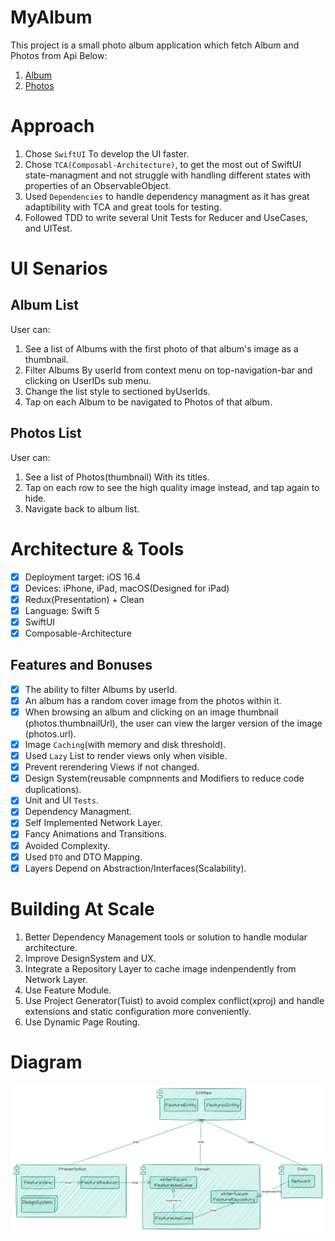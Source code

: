 # MyAlbum

This project is a small photo album application which fetch Album and Photos from Api Below:

1. [Album](https://jsonplaceholder.typicode.com/albums)
2. [Photos](https://jsonplaceholder.typicode.com/photos)

# Approach

1. Chose `SwiftUI` To develop the UI faster.
2. Chose `TCA(Composabl-Architecture)`, to get the most out of SwiftUI state-managment and not struggle with handling different states with properties of an ObservableObject.
3. Used `Dependencies` to handle dependency managment as it has great adaptibility with TCA and great tools for testing.
4. Followed TDD to write several Unit Tests for Reducer and UseCases, and UITest.

# UI Senarios

## Album List
User can:

1. See a list of Albums with the first photo of that album's image as a thumbnail.
2. Filter Albums By userId from context menu on top-navigation-bar and clicking on UserIDs sub menu.
3. Change the list style to sectioned byUserIds.
4. Tap on each Album to be navigated to Photos of that album.

## Photos List

User can:

1. See a list of Photos(thumbnail) With its titles.
2. Tap on each row to see the high quality image instead, and tap again to hide.
3. Navigate back to album list.

# Architecture & Tools

- [x] Deployment target: iOS 16.4
- [x] Devices: iPhone, iPad, macOS(Designed for iPad)
- [x] Redux(Presentation) + Clean
- [x] Language: Swift 5
- [x] SwiftUI
- [x] Composable-Architecture

## Features and Bonuses

- [x] The ability to filter Albums by userId.
- [x] An album has a random cover image from the photos within it.
- [x] When browsing an album and clicking on an image thumbnail (photos.thumbnailUrl), the user can view the larger version of the image (photos.url).
- [x] Image `Caching`(with memory and disk threshold).
- [x] Used `Lazy` List to render views only when visible.
- [x] Prevent rerendering Views if not changed.
- [x] Design System(reusable compnnents and Modifiers to reduce code duplications).
- [x] Unit and UI `Tests`.
- [x] Dependency Managment.
- [x] Self Implemented Network Layer.
- [x] Fancy Animations and Transitions.
- [x] Avoided Complexity.
- [x] Used `DTO` and DTO Mapping.
- [x] Layers Depend on Abstraction/Interfaces(Scalability).

# Building At Scale

1. Better Dependency Management tools or solution to handle modular architecture.
2. Improve DesignSystem and UX.
3. Integrate a Repository Layer to cache image indenpendently from Network Layer.
4. Use Feature Module.
5. Use Project Generator(Tuist) to avoid complex conflict(xproj) and handle extensions and static configuration more conveniently.
6. Use Dynamic Page Routing.

# Diagram

![](./resources/diagram.png)